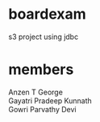# boardexam
s3 project using jdbc
# members
Anzen T George <br />
Gayatri Pradeep Kunnath <br />
Gowri Parvathy Devi
